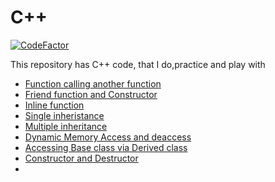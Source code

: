 # C++

[![CodeFactor](https://www.codefactor.io/repository/github/balaji303/c-plusplus/badge)](https://www.codefactor.io/repository/github/balaji303/c-plusplus)

This repository has C++ code, that I do,practice and play with 

- [Function calling another function](https://github.com/balaji303/C-plusplus/blob/master/Function%20calling%20another%20function.cpp)
- [Friend function and Constructor](https://github.com/balaji303/C-plusplus/blob/master/friendFunction.cpp)
- [Inline function](https://github.com/balaji303/C-plusplus/blob/master/inlinefunction.cpp)
- [Single inheristance](https://github.com/balaji303/C-plusplus/blob/master/SingleInheristance.cpp)
- [Multiple inheritance](https://github.com/balaji303/C-plusplus/blob/master/Multiple%20inheritance.cpp)
- [Dynamic Memory Access and deaccess](https://github.com/balaji303/C-plusplus/blob/master/DynamicMemoryAccess.cpp)
- [Accessing Base class via Derived class](https://github.com/balaji303/C-plusplus/blob/master/AccessingBaseclassviaDerived.cpp)
- [Constructor and Destructor ](https://github.com/balaji303/C-plusplus/blob/master/Constructor%20and%20destructor.cpp)
- []()
